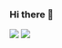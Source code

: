 ### Hi there 👋
<img src="https://img.shields.io/badge/javascript-F7DF1E.svg?&style=for-the-badge&logo=Javascript&logoColor=white"/>
<img src="https://img.shields.io/badge/Tech_Blog-DD0B78?style=flat-square&logo=GitHub%20Sponsors&logoColor=white"/>
